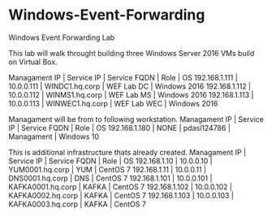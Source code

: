 # Windows-Event-Forwarding
Windows Event Forwarding Lab

This lab will walk throught building three Windows Server 2016 VMs build on Virtual Box.

Managament IP | Service IP | Service FQDN    | Role        | OS
192.168.1.111 | 10.0.0.111 | WINDC1.hq.corp  | WEF Lab DC  | Windows 2016
192.168.1.112 | 10.0.0.112 | WINMS1.hq.corp  | WEF Lab MS  | Windows 2016
192.168.1.113 | 10.0.0.113 | WINWEC1.hq.corp | WEF Lab WEC | Windows 2016


Managament will be from to following workstation.
Managament IP | Service IP | Service FQDN | Role | OS
192.168.1.180 | NONE       | pdasi124786  | Managament | Windows 10

This is additional infrastructure thats already created.
Managament IP | Service IP | Service FQDN      | Role | OS
192.168.1.10  | 10.0.0.10  | YUM0001.hq.corp   | YUM  | CentOS 7
192.168.1.11  | 10.0.0.11  | DNS0001.hq.corp   | DNS  | CentOS 7
192.168.1.101 | 10.0.0.101 | KAFKA0001.hq.corp | KAFKA | CentOS 7
192.168.1.102 | 10.0.0.102 | KAFKA0002.hq.corp | KAFKA | CentOS 7
192.168.1.103 | 10.0.0.103 | KAFKA0003.hq.corp | KAFKA | CentOS 7
